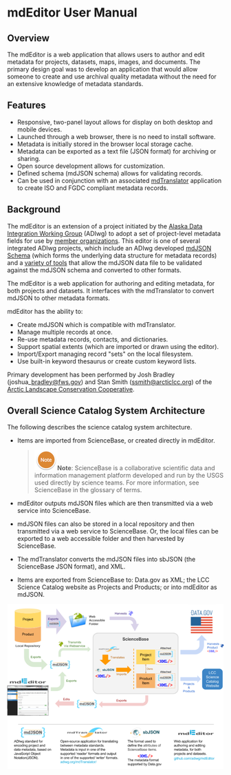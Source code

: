 # mdEditor User Manual

## Overview

The mdEditor is a web application that allows users to author and edit metadata for projects, datasets, maps, images, and documents. The primary design goal was to develop an application that would allow someone to create and use archival quality metadata without the need for an extensive knowledge of metadata standards.

## Features

* Responsive, two-panel layout allows for display on both desktop and mobile devices.
* Launched through a web browser, there is no need to install software.
* Metadata is initially stored in the browser local storage cache.
* Metadata can be exported as a text file \(JSON format\) for archiving or sharing.
* Open source development allows for customization.
* Defined schema \(mdJSON schema\) allows for validating records.
* Can be used in conjunction with an associated [mdTranslator](https://github.com/adiwg/mdTranslator) application to create ISO and FGDC compliant metadata records.

## Background

The mdEditor is an extension of a project initiated by the [Alaska Data Integration Working Group](http://www.adiwg.org/about/) \(ADIwg\) to adopt a set of project-level metadata fields for use by [member organizations](http://www.adiwg.org/about/#contributing-organizations). This editor is one of several integrated ADIwg projects, which include an ADIwg developed [mdJSON Schema](https://github.com/adiwg/mdJson-schemas) \(which forms the underlying data structure for metadata records\) and a [variety of tools](http://mdtools.adiwg.org/#popup-welcome) that allow the mdJSON data file to be validated against the mdJSON schema and converted to other formats.

The mdEditor is a web application for authoring and editing metadata, for both projects and datasets. It interfaces with the mdTranslator to convert mdJSON to other metadata formats.

mdEditor has the ability to:

* Create mdJSON which is compatible with mdTranslator.
* Manage multiple records at once.
* Re-use metadata records, contacts, and dictionaries.
* Support spatial extents \(which are imported or drawn using the editor\).
* Import/Export managing record "sets" on the local filesystem.
* Use built-in keyword thesaurus or create custom keyword lists.

Primary development has been performed by Josh Bradley \(joshua\_bradley@fws.gov\) and Stan Smith \(ssmith@arcticlcc.org\) of the [Arctic Landscape Conservation Cooperative](http://arcticlcc.org/).

## Overall Science Catalog System Architecture

The following describes the science catalog system architecture.

* Items are imported from ScienceBase, or created directly in mdEditor.
  > ![](/assets/NoteSmall.png)**Note**: ScienceBase is a collaborative scientific data and information management platform developed and run by the USGS used directly by science teams. For more information, see ScienceBase in the glossary of terms.
* mdEditor 
  outputs mdJSON files which are then transmitted via a web service into ScienceBase.

* mdJSON files can also be stored in a local repository and then transmitted via a web service to ScienceBase. Or, the local files can be exported to a web accessible folder and then harvested by ScienceBase.

* The mdTranslator converts the mdJSON files into sbJSON \(the ScienceBase JSON format\), and XML.

* Items are exported from ScienceBase to: Data.gov as XML; the LCC Science Catalog website as Projects and Products; or into mdEditor as mdJSON.

![](/assets/Science_Catalog_System_Architecture.png)



